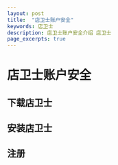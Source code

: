 ```yaml
---
layout: post
title:  "店卫士账户安全"
keywords: 店卫士
description: 店卫士账户安全介绍 店卫士
page_excerpts: true
---
```


# 店卫士账户安全

## 下载店卫士   
## 安装店卫士
## 注册


